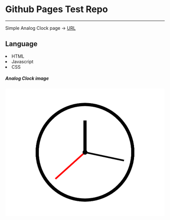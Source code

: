 # Github Pages Test Repo
---


Simple Analog Clock page -> [URL](https://atoy322.github.io/GithubPagesTest/)



## Language
<li>HTML</li>
<li>Javascript</li>
<li>CSS</li>



##### Analog Clock image
<img src="resources/clock.png">
